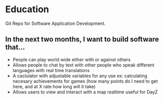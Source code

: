 # Education
Git Repo for Software Application Development.

## In the next two months, I want to build software that...
* People can play world wide either with or against others
* Allows people to chat by text with other people who speak different languages with real time translations
* A caclulator with adjustable variables for any use ex: calculating necesary achievements for games (how many points do I need to get here, and at X rate how long will it take)
* Allows users to view and interact with a map realtime useful for DayZ
